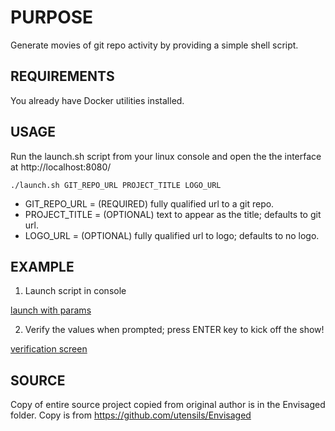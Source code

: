 PURPOSE
=======
Generate movies of git repo activity by providing a simple shell script.

REQUIREMENTS
------------
You already have Docker utilities installed.

USAGE
-----
Run the launch.sh script from your linux console and open the the interface at http://localhost:8080/

```
./launch.sh GIT_REPO_URL PROJECT_TITLE LOGO_URL
```

* GIT_REPO_URL = (REQUIRED) fully qualified url to a git repo.
* PROJECT_TITLE = (OPTIONAL) text to appear as the title; defaults to git url.
* LOGO_URL = (OPTIONAL) fully qualified url to logo; defaults to no logo.

EXAMPLE
-------
1. Launch script in console

[launch with params](wiki-assets/pics/launch-gource-0.png)

2. Verify the values when prompted; press ENTER key to kick off the show!

[verification screen](wiki-assets/pics/launch-gource-1.png)

SOURCE
------
Copy of entire source project copied from original author is in the Envisaged folder.
Copy is from https://github.com/utensils/Envisaged

